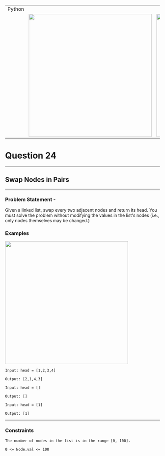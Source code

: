 ||||
|---|---|---|
|Python|
||<img src = 'https://awesomescreenshot.s3.amazonaws.com/image/4900480/44185165-f082d1cc9e3baefa84e4176cfd99c142.png?X-Amz-Algorithm=AWS4-HMAC-SHA256&X-Amz-Credential=AKIAJSCJQ2NM3XLFPVKA%2F20231111%2Fus-east-1%2Fs3%2Faws4_request&X-Amz-Date=20231111T103538Z&X-Amz-Expires=28800&X-Amz-SignedHeaders=host&X-Amz-Signature=47e52be7a4eabd45fe24b1d34870545544561b165f91fecf762020b096b24c60' width = 400>|<img src = 'https://awesomescreenshot.s3.amazonaws.com/image/4900480/44185169-1160029b053a9fbe60c5f60e536da2ea.png?X-Amz-Algorithm=AWS4-HMAC-SHA256&X-Amz-Credential=AKIAJSCJQ2NM3XLFPVKA%2F20231111%2Fus-east-1%2Fs3%2Faws4_request&X-Amz-Date=20231111T103553Z&X-Amz-Expires=28800&X-Amz-SignedHeaders=host&X-Amz-Signature=188c6cdd17aaa18e890e72f039d00457e4cbe140409a25137cbbc5923be3583f' width = 400>


# Question 24
****
## Swap Nodes in Pairs    

****
### Problem Statement -

Given a linked list, swap every two adjacent nodes and return its head. You must solve the problem without modifying the values in the list's nodes (i.e., only nodes themselves may be changed.)

### Examples
<img src = 'https://assets.leetcode.com/uploads/2020/10/03/swap_ex1.jpg' width = 400>

```
Input: head = [1,2,3,4]

Output: [2,1,4,3]
```
```
Input: head = []

Output: []
```
```
Input: head = [1]

Output: [1]
```
****
### Constraints
```
The number of nodes in the list is in the range [0, 100].

0 <= Node.val <= 100
```
